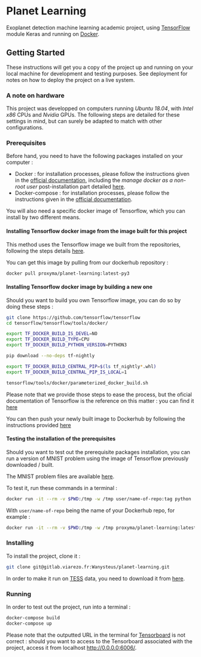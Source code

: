 # Planet Learning

Exoplanet detection machine learning academic project, using [TensorFlow](https://www.tensorflow.org/) module Keras and running on [Docker](https://www.docker.com/).

## Getting Started

These instructions will get you a copy of the project up and running on your local machine for development and testing purposes. See deployment for notes on how to deploy the project on a live system.

### A note on hardware

This project was developped on computers running *Ubuntu 18.04*, with *Intel x86* CPUs and *Nvidia* GPUs. The following steps are detailed for these settings in mind, but can surely be adapted to match with other configurations.

### Prerequisites

Before hand, you need to have the following packages installed on your computer : 

* Docker : for installation processes, please follow the instructions given in the [official documentation](https://docs.docker.com/install/linux/docker-ce/ubuntu/), including the *manage docker as a non-root user* post-installation part detailed [here](https://docs.docker.com/install/linux/linux-postinstall/).
* Docker-compose : for installation processes, please follow the instructions given in the [official documentation](https://docs.docker.com/install/linux/docker-ce/ubuntu/).

You will also need a specific docker image of Tensorflow, which you can install by two different means.

#### Installing Tensorflow docker image from the image built for this project

This method uses the Tensorflow image we built from the repositories, following the steps details [here](https://github.com/tensorflow/tensorflow/tree/master/tensorflow/tools/docker).

You can get this image by pulling from our dockerhub repository : 

```sh
docker pull proxyma/planet-learning:latest-py3
```

#### Installing Tensorflow docker image by building a new one

Should you want to build you own Tensorflow image, you can do so by doing these steps :

```sh
git clone https://github.com/tensorflow/tensorflow
cd tensorflow/tensorflow/tools/docker/

export TF_DOCKER_BUILD_IS_DEVEL=NO
export TF_DOCKER_BUILD_TYPE=CPU
export TF_DOCKER_BUILD_PYTHON_VERSION=PYTHON3

pip download --no-deps tf-nightly

export TF_DOCKER_BUILD_CENTRAL_PIP=$(ls tf_nightly*.whl)
export TF_DOCKER_BUILD_CENTRAL_PIP_IS_LOCAL=1

tensorflow/tools/docker/parameterized_docker_build.sh
```
Please note that we provide those steps to ease the process, but the oficial documentation of Tensorflow is the reference on this matter : you can find it [here](https://github.com/tensorflow/tensorflow/tree/master/tensorflow/tools/dockerfiles)

You can then push your newly built image to Dockerhub by following the instructions provided [here](https://docs.docker.com/docker-hub/repos/)

#### Testing the installation of the prerequisites

Should you want to test out the prerequisite packages installation, you can run a version of MNIST problem using the image of Tensorflow previously downloaded / built.

The MNIST problem files are available [here](https://github.com/tensorflow/tensorflow/tree/master/tensorflow/examples/tutorials/mnist).

To test it, run these commands in a terminal : 

```sh
docker run -it --rm -v $PWD:/tmp -w /tmp user/name-of-repo:tag python ./hello_world.py
```

With ```user/name-of-repo``` being the name of your Dockerhub repo, for example : 

```sh
docker run -it --rm -v $PWD:/tmp -w /tmp proxyma/planet-learning:latest-py3 python ./hello_world.py
```

### Installing

To install the project, clone it : 

```sh
git clone git@gitlab.viarezo.fr:Wanysteus/planet-learning.git
```

In order to make it run on [TESS](https://fr.wikipedia.org/wiki/Transiting_Exoplanet_Survey_Satellite) data, you need to download it from [here](http://archive.stsci.edu/tess/bulk_downloads/bulk_downloads_ffi-tp-lc-dv.html).

### Running

In order to test out the project, run into a terminal :

```sh
docker-compose build
docker-compose up
```

Please note that the outputted URL in the terminal for [Tensorboard]() is not correct : should you want to access to the Tensorboard associated with the project, access it from localhost http://0.0.0.0:6006/.